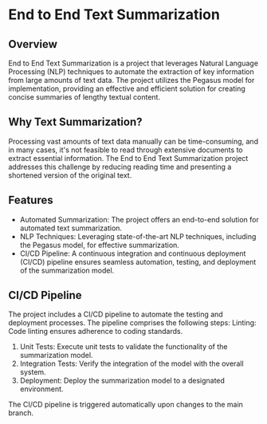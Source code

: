 # End to End Text Summarization

## Overview
End to End Text Summarization is a project that leverages Natural Language Processing (NLP) techniques to automate the extraction of key information from large amounts of text data. The project utilizes the Pegasus model for implementation, providing an effective and efficient solution for creating concise summaries of lengthy textual content.

## Why Text Summarization?

Processing vast amounts of text data manually can be time-consuming, and in many cases, it's not feasible to read through extensive documents to extract essential information. The End to End Text Summarization project addresses this challenge by reducing reading time and presenting a shortened version of the original text.

## Features
- Automated Summarization: The project offers an end-to-end solution for automated text summarization.
- NLP Techniques: Leveraging state-of-the-art NLP techniques, including the Pegasus model, for effective summarization.
- CI/CD Pipeline: A continuous integration and continuous deployment (CI/CD) pipeline ensures seamless automation, testing, and deployment of the summarization model.

## CI/CD Pipeline
The project includes a CI/CD pipeline to automate the testing and deployment processes. The pipeline comprises the following steps:
Linting: Code linting ensures adherence to coding standards.
1. Unit Tests: Execute unit tests to validate the functionality of the summarization model.
2. Integration Tests: Verify the integration of the model with the overall system.
3. Deployment: Deploy the summarization model to a designated environment.

The CI/CD pipeline is triggered automatically upon changes to the main branch.
